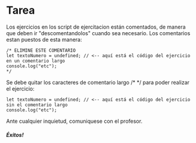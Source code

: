 # Tarea

Los ejercicios en los script de ejercitacion están comentados, de manera que deben ir "descomentandolos" cuando sea necesario. Los comentarios estan puestos de esta manera:

```
/* ELIMINE ESTE COMENTARIO
let textoNumero = undefined; // <-- aquí está el código del ejercicio en un comentario largo
console.log("etc");
*/
```

Se debe quitar los caracteres de comentario largo /*  */ para poder realizar el ejercicio:

```
let textoNumero = undefined; // <-- aquí está el código del ejercicio sin el comentario largo
console.log("etc");
```
Ante cualquier inquietud, comuniquese con el profesor.

##### Éxitos!
